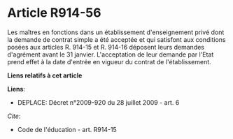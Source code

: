 # Article R914-56

Les maîtres en fonctions dans un établissement d'enseignement privé dont la demande de contrat simple a été acceptée et qui
satisfont aux conditions posées aux articles R. 914-15 et R. 914-16 déposent leurs demandes d'agrément avant le 31 janvier.
L'acceptation de leur demande par l'Etat prend effet à la date d'entrée en vigueur du contrat de l'établissement.

**Liens relatifs à cet article**

**Liens**:

  - DEPLACE: Décret n°2009-920 du 28 juillet 2009 - art. 6

_Cite_:

  - Code de l'éducation - art. R914-15
